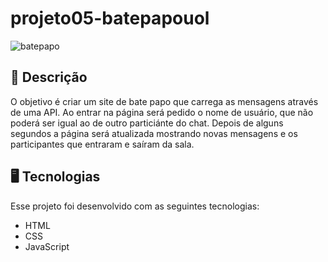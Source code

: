 # projeto05-batepapouol

![batepapo](https://user-images.githubusercontent.com/102394141/167219053-4c9d8e1e-d4a4-4821-81b6-9d7ef91043ec.gif)
<br/>

## 📝 Descrição
O objetivo é criar um site de bate papo que carrega as mensagens através de uma API. Ao entrar na página será pedido o nome de usuário, que não poderá ser igual ao de outro particiánte do chat. Depois de alguns segundos a página será atualizada mostrando novas mensagens e os participantes que entraram e saíram da sala.
<br/>

## 🖥️ Tecnologias

Esse projeto foi desenvolvido com as seguintes tecnologias:

- HTML
- CSS
- JavaScript
